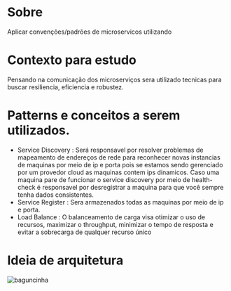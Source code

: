 # Sobre
 Aplicar convenções/padrões de microservicos utilizando
  
# Contexto para estudo
  Pensando na comunicação dos microserviços sera utilizado tecnicas para buscar
  resiliencia, eficiencia e robustez.

# Patterns e conceitos a serem utilizados.
 
 - Service Discovery : Será responsavel por resolver problemas de mapeamento de endereços de rede para
   reconhecer novas instancias de maquinas por meio de ip e porta pois se estamos sendo gerenciado por um provedor cloud as maquinas contem ips dinamicos.
   Caso uma maquina pare de funcionar o service discovery por meio de health-check é responsavel por desregistrar a maquina para que você sempre tenha dados consistentes.
 - Service Register : Sera armazenados todas as maquinas por meio de ip e porta.
 - Load Balance : O balanceamento de carga visa otimizar o uso de recursos, maximizar o throughput, minimizar o tempo de resposta e evitar a sobrecarga de qualquer recurso único

# Ideia de arquitetura

![baguncinha](https://user-images.githubusercontent.com/25963928/186300676-9ab6ee4e-1519-47d9-9ad2-cdc62b0fd649.png)
